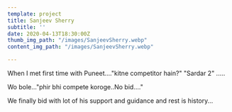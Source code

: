 ```yaml
---
template: project
title: Sanjeev Sherry
subtitle: ''
date: 2020-04-13T18:30:00Z
thumb_img_path: "/images/SanjeevSherry.webp"
content_img_path: "/images/SanjeevSherry.webp"

---
```

When I met first time with Puneet...."kitne competitor hain?" "Sardar 2" .....

Wo bole..."phir bhi compete koroge..No bid...."

We finally bid with lot of his support and guidance and rest is history...